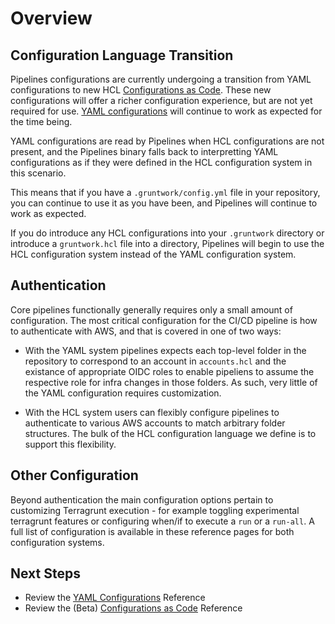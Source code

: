 # Overview

## Configuration Language Transition

Pipelines configurations are currently undergoing a transition from YAML configurations to new HCL [Configurations as Code](./configurations-as-code.md). These new configurations will offer a richer configuration experience, but are not yet required for use. [YAML configurations](./configurations.md) will continue to work as expected for the time being.

YAML configurations are read by Pipelines when HCL configurations are not present, and the Pipelines binary falls back to interpretting YAML configurations as if they were defined in the HCL configuration system in this scenario.

This means that if you have a `.gruntwork/config.yml` file in your repository, you can continue to use it as you have been, and Pipelines will continue to work as expected.

If you do introduce any HCL configurations into your `.gruntwork` directory or introduce a `gruntwork.hcl` file into a directory, Pipelines will begin to use the HCL configuration system instead of the YAML configuration system.

## Authentication

Core pipelines functionally generally requires only a small amount of configuration.  The most critical configuration for the CI/CD pipeline is how to authenticate with AWS, and that is covered in one of two ways:

* With the YAML system pipelines expects each top-level folder in the repository to correspond to an account in `accounts.hcl` and the existance of appropriate OIDC roles to enable pipeliens to assume the respective role for infra changes in those folders.  As such, very little of the YAML configuration requires customization.

* With the HCL system users can flexibly configure pipelines to authenticate to various AWS accounts to match arbitrary folder structures.  The bulk of the HCL configuration language we define is to support this flexibility.

## Other Configuration

Beyond authentication the main configuration options pertain to customizing Terragrunt execution - for example toggling experimental terragrunt features or configuring when/if to execute a `run` or a `run-all`.  A full list of configuration is available in these reference pages for both configuration systems.

## Next Steps

* Review the [YAML Configurations](./configurations.md) Reference
* Review the (Beta) [Configurations as Code](./configurations-as-code.md) Reference
